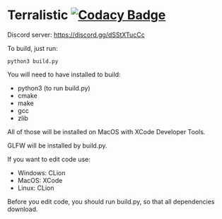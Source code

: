 
# Terralistic [![Codacy Badge](https://app.codacy.com/project/badge/Grade/e351ded73fe64d2f9ce9f6dc1807a019)](https://www.codacy.com/gh/Zorz42/Terralistic/dashboard?utm_source=github.com&amp;utm_medium=referral&amp;utm_content=Zorz42/Terralistic&amp;utm_campaign=Badge_Grade)

Discord server: https://discord.gg/dSStXTucCc

To build, just run:

```
python3 build.py
```

You will need to have installed to build:
- python3 (to run build.py)
- cmake
- make
- gcc
- zlib

All of those will be installed on MacOS with XCode Developer Tools.

GLFW will be installed by build.py.

If you want to edit code use:
- Windows: CLion
- MacOS: XCode
- Linux: CLion

Before you edit code, you should run build.py, so that all dependencies download.

